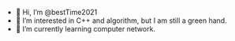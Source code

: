 - 👋 Hi, I’m @bestTime2021
- 👀 I’m interested in C++ and  algorithm, but I am still a green hand.
- 🌱 I’m currently learning computer network.

<!---
bestTime2021/bestTime2021 is a ✨ special ✨ repository because its `README.md` (this file) appears on your GitHub profile.
You can click the Preview link to take a look at your changes.
--->
